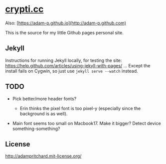 # [crypti.cc](http://www.crypti.cc)

Also: [https://adam-p.github.io](http://adam-p.github.com)

This is the source for my little Github pages personal site.

## Jekyll

Instructions for running Jekyll locally, for testing the site: https://help.github.com/articles/using-jekyll-with-pages/ ... Except the install fails on Cygwin, so just use `jekyll serve --watch` instead.

## TODO

* Pick better/more header fonts?
  - Erin thinks the pixel font is too pixel-y (especially since the background is as well).

* Main font seems too small on Macbook17. Make it bigger? Detect device something-something?

## License

http://adampritchard.mit-license.org/
